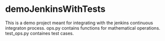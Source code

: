 # demoJenkinsWithTests
This is a demo project meant for integrating with the jenkins continuous integraton process.
ops.py contains functions for mathematical operations.
test_ops.py containes test cases.
